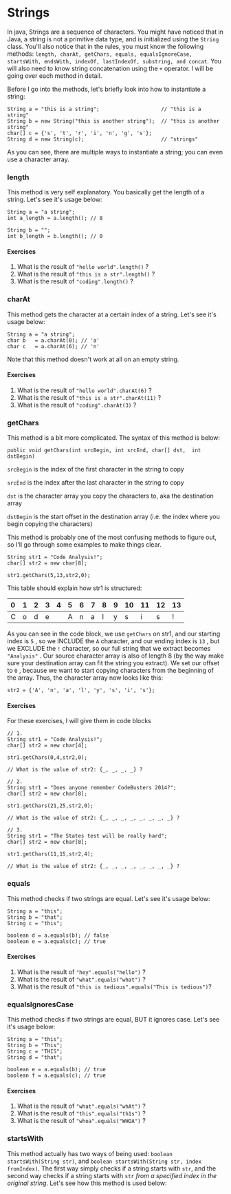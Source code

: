 # Strings

In java, Strings are a sequence of characters. You might have noticed that in Java, a string is not a primitive data type,  and is initialized using the `String` class. You'll also notice that in the rules,  you must know the following methods: `length, charAt, getChars, equals, equalsIgnoreCase, startsWith, endsWith, indexOf, lastIndexOf, substring, and concat`. You will also need to know string concatenation using the `+`  operator. I will be going over each method in detail.

Before I go into the methods, let's briefly look into how to instantiate a string:

```
String a = "this is a string";                    // "this is a string"
String b = new String("this is another string");  // "this is another string"
char[] c = {'s', 't', 'r', 'i', 'n', 'g', 's'};
String d = new String(c);                         // "strings"
```

As you can see, there are multiple ways to instantiate a string; you can even use a character array.

### length

This method is very self explanatory. You basically get the length of a string. Let's see it's usage below:

```
String a = "a string";
int a_length = a.length(); // 8

String b = "";
int b_length = b.length(); // 0
```

#### Exercises

1. What is the result of `"hello world".length()` ?
2. What is the result of `"this is a str".length()` ?
3. What is the result of `"coding".length()` ?

### charAt

This method gets the character at a certain index of a string. Let's see it's usage below:

```
String a = "a string";
char b   = a.charAt(0); // 'a'
char c   = a.charAt(6); // 'n'
```

Note that this method doesn't work at all on an empty string.

#### Exercises

1. What is the result of `"hello world".charAt(6)` ?
2. What is the result of `"this is a str".charAt(11)` ?
3. What is the result of `"coding".charAt(3)` ?

### getChars

This method is a bit more complicated. The syntax of this method is below:

```
public void getChars(int srcBegin, int srcEnd, char[] dst,  int dstBegin)
```

`srcBegin` is the index of the first character in the string to copy

`srcEnd` is the index after the last character in the string to copy

`dst` is the character array you copy the characters to, aka the destination array

`dstBegin` is the start offset in the destination array \(i.e. the index where you begin copying the characters\)

This method is probably one of the most confusing methods to figure out, so I'll go through some examples to make things clear.

```
String str1 = "Code Analysis!";
char[] str2 = new char[8];

str1.getChars(5,13,str2,0);
```

This table should explain how str1 is structured:

| 0 | 1 | 2 | 3 | 4 | 5 | 6 | 7 | 8 | 9 | 10 | 11 | 12 | 13 |
| :--- | :--- | :--- | :--- | :--- | :--- | :--- | :--- | :--- | :--- | :--- | :--- | :--- | :--- |
| C | o | d | e |  | A | n | a | l | y | s | i | s | ! |

As you can see in the code block, we use `getChars` on str1, and our starting index is `5` , so we INCLUDE the `A` character, and our ending index is `13` , but we EXCLUDE the `!` character, so our full string that we extract becomes `"Analysis"` .  Our source character array is also of length 8 \(by the way make sure your destination array can fit the string you extract\). We set our offset to `0` , because we want to start copying characters from the beginning of the array. Thus, the character array now looks like this:

```
str2 = {'A', 'n', 'a', 'l', 'y', 's', 'i', 's'};
```

#### Exercises

For these exercises, I will give them in code blocks

```
// 1.
String str1 = "Code Analysis!";
char[] str2 = new char[4];

str1.getChars(0,4,str2,0);

// What is the value of str2: {_, _, _, _} ?
```

```
// 2.
String str1 = "Does anyone remember CodeBusters 2014?";
char[] str2 = new char[8];

str1.getChars(21,25,str2,0);

// What is the value of str2: {_, _, _, _, _, _, _, _} ?
```

```
// 3.
String str1 = "The States test will be really hard";
char[] str2 = new char[8];

str1.getChars(11,15,str2,4);

// What is the value of str2: {_, _, _, _, _, _, _, _} ?
```

### equals

This method checks if two strings are equal. Let's see it's usage below:

```
String a = "this";
String b = "that";
String c = "this";

boolean d = a.equals(b); // false
boolean e = a.equals(c); // true
```

#### Exercises

1. What is the result of `"hey".equals("hello")` ?
2. What is the result of `"what".equals("what")` ?
3. What is the result of `"this is tedious".equals("This is tedious")`?

### equalsIgnoresCase

This method checks if two strings are equal, BUT it ignores case. Let's see it's usage below:

```
String a = "this";
String b = "This";
String c = "THIS";
String d = "that";

boolean e = a.equals(b); // true
boolean f = a.equals(c); // true
```

#### Exercises

1. What is the result of `"what".equals("whAt")` ?
2. What is the result of `"this".equals("th1s")` ?
3. What is the result of `"whoa".equals("WHOA")` ?

### startsWith

This method actually has two ways of being used: `boolean startsWith(String str)`, and `boolean startsWith(String str, index fromIndex)`. The first way simply checks if a string starts with `str`, and the second way checks if a string starts with `str` _from a specified index in the original string_. Let's see how this method is used below:

```

```



